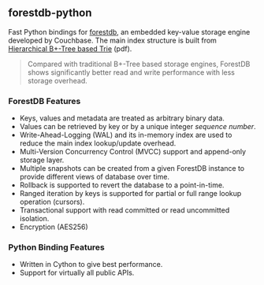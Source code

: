 ## forestdb-python

Fast Python bindings for [forestdb](https://github.com/couchbase/forestdb/), an embedded key-value storage engine developed by Couchbase. The main index structure is built from [Hierarchical B+-Tree based Trie](http://db.csail.mit.edu/sigmod11contest/sigmod_2011_contest_poster_jungsang_ahn.pdf) (pdf).

> Compared with traditional B+-Tree based storage engines, ForestDB shows significantly better read and write performance with less storage overhead.

### ForestDB Features

* Keys, values and metadata are treated as arbitrary binary data.
* Values can be retrieved by key or by a unique integer *sequence number*.
* Write-Ahead-Logging (WAL) and its in-memory index are used to reduce the main index lookup/update overhead.
* Multi-Version Concurrency Control (MVCC) support and append-only storage layer.
* Multiple snapshots can be created from a given ForestDB instance to provide different views of database over time.
* Rollback is supported to revert the database to a point-in-time.
* Ranged iteration by keys is supported for partial or full range lookup operation (cursors).
* Transactional support with read committed or read uncommitted isolation.
* Encryption (AES256)

### Python Binding Features

* Written in Cython to give best performance.
* Support for virtually all public APIs.
